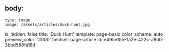 body:
  -
    type: image
    image: /assets/articles/duck-hunt.jpg
is_hidden: false
title: 'Duck Hunt'
template: page-basic
color_scheme: auto
preview_color: '#000'
fieldset: page-article
id: e495e155-1a2e-422c-a8db-3bbd588fa18d
